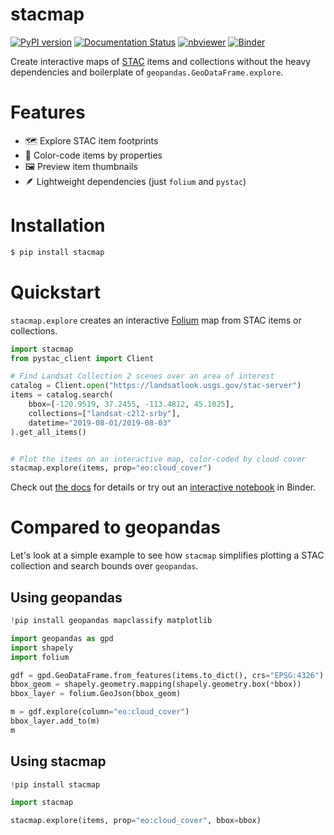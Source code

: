 # stacmap

[![PyPI version](https://badge.fury.io/py/stacmap.svg)](https://badge.fury.io/py/stacmap)
[![Documentation Status](https://readthedocs.org/projects/pip/badge/?version=latest)](https://stacmap.readthedocs.io/en/latest/)
[![nbviewer](https://raw.githubusercontent.com/jupyter/design/master/logos/Badges/nbviewer_badge.svg)](https://nbviewer.org/github/aazuspan/stacmap/blob/main/docs/source/tutorials/quickstart.ipynb)
[![Binder](https://mybinder.org/badge_logo.svg)](https://mybinder.org/v2/gh/aazuspan/stacmap/HEAD?labpath=docs%2Fsource%2Ftutorials%2Fquickstart.ipynb)

Create interactive maps of [STAC](https://stacspec.org/) items and collections without the heavy dependencies and boilerplate of `geopandas.GeoDataFrame.explore`.

# Features

- 🗺️ Explore STAC item footprints
- 🌈 Color-code items by properties
- 🖼️ Preview item thumbnails
- 🪶 Lightweight dependencies (just `folium` and `pystac`)

# Installation

```bash
$ pip install stacmap
```

# Quickstart

`stacmap.explore` creates an interactive [Folium](https://python-visualization.github.io/folium/) map from STAC items or collections.

```python
import stacmap
from pystac_client import Client

# Find Landsat Collection 2 scenes over an area of interest
catalog = Client.open("https://landsatlook.usgs.gov/stac-server")
items = catalog.search(
    bbox=[-120.9519, 37.2455, -113.4812, 45.1025],
    collections=["landsat-c2l2-srby"],
    datetime="2019-08-01/2019-08-03"
).get_all_items()


# Plot the items on an interactive map, color-coded by cloud cover
stacmap.explore(items, prop="eo:cloud_cover")
```

Check out [the docs](https://stacmap.readthedocs.io/en/latest/) for details or try out an [interactive notebook](https://mybinder.org/v2/gh/aazuspan/stacmap/HEAD?labpath=docs%2Fsource%2Ftutorials%2Fquickstart.ipynb) in Binder.

# Compared to geopandas

Let's look at a simple example to see how `stacmap` simplifies plotting a STAC collection and search bounds over `geopandas`.

## Using geopandas

```python
!pip install geopandas mapclassify matplotlib

import geopandas as gpd
import shapely
import folium

gdf = gpd.GeoDataFrame.from_features(items.to_dict(), crs="EPSG:4326")
bbox_geom = shapely.geometry.mapping(shapely.geometry.box(*bbox))
bbox_layer = folium.GeoJson(bbox_geom)

m = gdf.explore(column="eo:cloud_cover")
bbox_layer.add_to(m)
m
```

## Using stacmap

```python
!pip install stacmap

import stacmap

stacmap.explore(items, prop="eo:cloud_cover", bbox=bbox)
```
